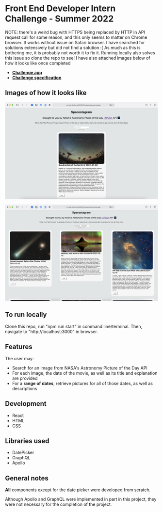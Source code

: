 # Front End Developer Intern Challenge - Summer 2022

NOTE: there's a weird bug with HTTPS being replaced by HTTP in API request call for some reason, and this only seems to matter on Chrome browser. It works without issue on Safari browser. I have searched for solutions extensively but did not find a solution :( As much as this is bothering me, it is probably not worth it to fix it. Running locally also solves this issue so clone the repo to see! I have also attached images below of how it looks like once completed

- [**Challenge app**](https://csb-8e3hw-gi7dz0t26-yinanzhao.vercel.app/)
- [**Challenge specification**](https://docs.google.com/document/d/13zXpyrC2yGxoLXKktxw2VJG2Jw8SdUfliLM-bYQLjqE/edit#heading=h.31w9woubunro)

## Images of how it looks like

![Alt text](images/Example_1.png?raw=true)

![Alt text](images/Example_2.png?raw=true)

## To run locally

Clone this repo, run "npm run start" in command line/terminal. Then, navigate to "http://localhost:3000" in browser.

## Features

The user may:

- Search for an image from NASA's Astronomy Picture of the Day API
- For each image, the date of the movie, as well as its title and explanation are provided
- For a **range of dates**, retrieve pictures for all of those dates, as well as descriptions

## Development

- React
- HTML
- CSS

## Libraries used

- DatePicker
- GraphQL
- Apollo

## General notes

**All** components except for the date picker were developed from scratch.

Although Apollo and GraphQL were implemented in part in this project, they were not necessary for the completion of the project.
